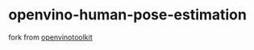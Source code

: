 # openvino-human-pose-estimation

fork from [openvinotoolkit](https://github.com/openvinotoolkit/open_model_zoo/blob/master/demos/README.md)
